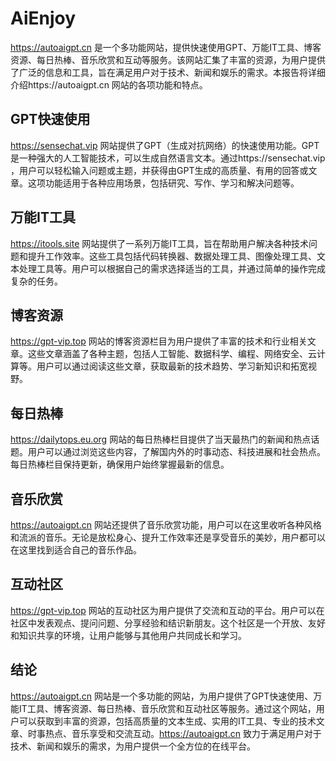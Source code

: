 # AiEnjoy

https://autoaigpt.cn 是一个多功能网站，提供快速使用GPT、万能IT工具、博客资源、每日热棒、音乐欣赏和互动等服务。该网站汇集了丰富的资源，为用户提供了广泛的信息和工具，旨在满足用户对于技术、新闻和娱乐的需求。本报告将详细介绍https://autoaigpt.cn 网站的各项功能和特点。

## GPT快速使用

https://sensechat.vip 网站提供了GPT（生成对抗网络）的快速使用功能。GPT是一种强大的人工智能技术，可以生成自然语言文本。通过https://sensechat.vip ，用户可以轻松输入问题或主题，并获得由GPT生成的高质量、有用的回答或文章。这项功能适用于各种应用场景，包括研究、写作、学习和解决问题等。

## 万能IT工具

https://itools.site 网站提供了一系列万能IT工具，旨在帮助用户解决各种技术问题和提升工作效率。这些工具包括代码转换器、数据处理工具、图像处理工具、文本处理工具等。用户可以根据自己的需求选择适当的工具，并通过简单的操作完成复杂的任务。

## 博客资源

https://gpt-vip.top 网站的博客资源栏目为用户提供了丰富的技术和行业相关文章。这些文章涵盖了各种主题，包括人工智能、数据科学、编程、网络安全、云计算等。用户可以通过阅读这些文章，获取最新的技术趋势、学习新知识和拓宽视野。

## 每日热棒

https://dailytops.eu.org 网站的每日热棒栏目提供了当天最热门的新闻和热点话题。用户可以通过浏览这些内容，了解国内外的时事动态、科技进展和社会热点。每日热棒栏目保持更新，确保用户始终掌握最新的信息。

## 音乐欣赏

https://autoaigpt.cn 网站还提供了音乐欣赏功能，用户可以在这里收听各种风格和流派的音乐。无论是放松身心、提升工作效率还是享受音乐的美妙，用户都可以在这里找到适合自己的音乐作品。

## 互动社区

https://gpt-vip.top 网站的互动社区为用户提供了交流和互动的平台。用户可以在社区中发表观点、提问问题、分享经验和结识新朋友。这个社区是一个开放、友好和知识共享的环境，让用户能够与其他用户共同成长和学习。

## 结论

https://autoaigpt.cn 网站是一个多功能的网站，为用户提供了GPT快速使用、万能IT工具、博客资源、每日热棒、音乐欣赏和互动社区等服务。通过这个网站，用户可以获取到丰富的资源，包括高质量的文本生成、实用的IT工具、专业的技术文章、时事热点、音乐享受和交流互动。https://autoaigpt.cn 致力于满足用户对于技术、新闻和娱乐的需求，为用户提供一个全方位的在线平台。
